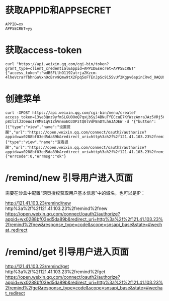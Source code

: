 # 获取APPID和APPSECRET

```
APPID=xx
APPSECRET=yy
```

# 获取access-token

```
curl "https://api.weixin.qq.com/cgi-bin/token?grant_type=client_credential&appid=APPID&secret=APPSECRET"
{"access_token":"wdBSFLlhO1192atrja2Kzcm-4lheVcrarTbhnGaVxnOcBrv9Qmw9tX2Fpq5oFTEnJpSc915SvUf2Kgpv6apinCRvd_0AQUX8SqVwBMhXSIuGPWsNBzdwHzdUPBcCq8WxLIFfABAWTQ","expires_in":7200}
```

# 创建菜单

```
curl -XPOST https://api.weixin.qq.com/cgi-bin/menu/create?access_token=13ye3Qnz9yfmSLGUOOoQ7qxLbSyJ4BNuTfECcuE7KfWzzAmraJAz5VRj5CSsHBV4DRwoZpTTkyg3kujfNHsi9-p8Il2lJ3OeWoIrRM81qVIZhVnmoEO3OPztQ0lVdPBnDTLhAJAOEW -d '{"button":[{"type":"view","name":"设置提醒","url":"https://open.weixin.qq.com/connect/oauth2/authorize?appid=wx0288bf03ed5da89b&redirect_uri=http%3a%2f%2f121.41.103.23%2fremind%2fnew&response_type=code&scope=snsapi_base&state=#wechat_redirect"},{"type":"view","name":"查看提醒","url":"https://open.weixin.qq.com/connect/oauth2/authorize?appid=wx0288bf03ed5da89b&redirect_uri=http%3a%2f%2f121.41.103.23%2fremind%2fget&response_type=code&scope=snsapi_base&state=#wechat_redirect"}]}'
{"errcode":0,"errmsg":"ok"}
```

# /remind/new 引导用户进入页面

需要在沙盒中配置“网页授权获取用户基本信息”中的域名，也可以是IP：

http://121.41.103.23/remind/new
http%3a%2f%2f121.41.103.23%2fremind%2fnew
https://open.weixin.qq.com/connect/oauth2/authorize?appid=wx0288bf03ed5da89b&redirect_uri=http%3a%2f%2f121.41.103.23%2fremind%2fnew&response_type=code&scope=snsapi_base&state=#wechat_redirect

# /remind/get 引导用户进入页面

http://121.41.103.23/remind/get
http%3a%2f%2f121.41.103.23%2fremind%2fget
https://open.weixin.qq.com/connect/oauth2/authorize?appid=wx0288bf03ed5da89b&redirect_uri=http%3a%2f%2f121.41.103.23%2fremind%2fget&response_type=code&scope=snsapi_base&state=#wechat_redirect
